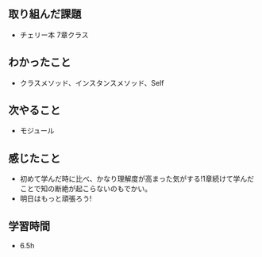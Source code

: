 ## 取り組んだ課題
- チェリー本 7章クラス

## わかったこと
- クラスメソッド、インスタンスメソッド、Self

## 次やること
- モジュール

## 感じたこと
- 初めて学んだ時に比べ、かなり理解度が高まった気がする!1章続けて学んだことで知の断絶が起こらないのもでかい。
- 明日はもっと頑張ろう!

## 学習時間
- 6.5h
